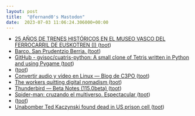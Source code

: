```yaml
---
layout: post
title:  "@fernand0's Mastodon"
date:  2023-07-03 11:06:24.306000+00:00
---
```

*  [25 AÑOS DE TRENES HISTÓRICOS EN EL MUSEO VASCO DEL FERROCARRIL DE EUSKOTREN (I) ](http://historiastren.blogspot.com/2023/06/25-anos-de-trenes-historicos-en-el.htm) ([toot](https://mastodon.social/@fernand0/110649827937738955))
*  [Barco. San Prudentzio Berria. ](https://www.flickr.com/photos/fernand0/53007464086) ([toot](https://mastodon.social/@fernand0/110649689695488230))
*  [GitHub - gvisoc/cuatris-python: A small clone of Tetris written in Python and using Pygame ](https://github.com/gvisoc/cuatris-pytho) ([toot](https://mastodon.social/@fernand0/110649663863416057))
*  [ ](https://mastodon.social/users/fernand0/statuses/110649494846162103/activity) ([toot](https://mastodon.social/users/fernand0/statuses/110649494846162103/activity))
*  [Convertir audio y vídeo en Linux — Blog de C3PO ](https://c3po.website/blog/convertir-audio-y-video-en-linux) ([toot](https://mastodon.social/@fernand0/110649369240595395))
*  [The workers quitting digital nomadism ](https://www.bbc.com/worklife/article/20230531-the-workers-quitting-digital-nomadis) ([toot](https://mastodon.social/@fernand0/110649274687737168))
*  [Thunderbird — Beta Notes (115.0beta) ](https://www.thunderbird.net/en-US/thunderbird/115.0beta/releasenotes) ([toot](https://mastodon.social/@fernand0/110649027187558671))
*  [Spider-man: cruzando el multiverso. Espectacular ](https://mastodon.social/@fernand0/110648546196707736) ([toot](https://mastodon.social/@fernand0/110648546196707736))
*  [ ](https://mastodon.social/users/fernand0/statuses/110648420751448522/activity) ([toot](https://mastodon.social/users/fernand0/statuses/110648420751448522/activity))
*  [Unabomber Ted Kaczynski found dead in US prison cell  ](https://www.bbc.com/news/world-us-canada-65867291) ([toot](https://mastodon.social/@fernand0/110645600947658331))
